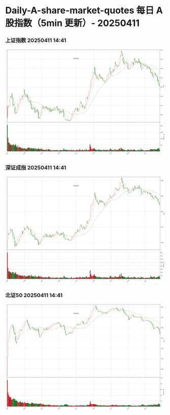 
# Daily-A-share-market-quotes 每日 A 股指数（5min 更新）- 20250411

### 上证指数 20250411 14:41
![](./fig/2025/4/20250411-sh000001.png)

### 深证成指 20250411 14:41
![](./fig/2025/4/20250411-sz399001.png)

### 北证50 20250411 14:41
![](./fig/2025/4/20250411-bj899050.png)
